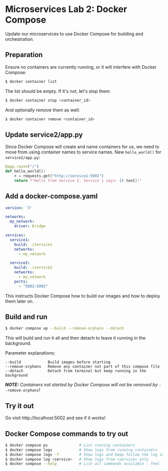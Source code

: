 # Microservices Lab 2: Docker Compose

Update our microservices to use Docker Compose for building and orchestration.

## Preparation

Ensure no containers are currently running, or it will interfere with Docker Compose:
```sh
$ docker container list
```
The list should be empty. If it's not, let's stop them:
```sh
$ docker container stop <container_id>
```
And optionally remove them as well:
```sh
$ docker container remove <container_id>
```

## Update service2/app.py

Since Docker Compose will create and name containers for us, we need to move from using container names to service names. New `hello_world()` for `service2/app.py`:

```py
@app.route("/")
def hello_world():
    r = requests.get("http://service1:5001")
    return f"Hello from Service 2. Service 1 says: {r.text}!"
```

## Add a docker-compose.yaml

```yaml
version: '3'

networks:
  my_network:
    driver: bridge

services:
  service1:
    build: ./service1
    networks:
      - my_network

  service2:
    build: ./service2
    networks:
      - my_network
    ports:
      - "5002:5002"
```

This instructs Docker Compose how to build our images and how to deploy them later on.

## Build and run 

```sh
$ docker compose up --build --remove-orphans --detach
```

This will build and run it all and then detach to leave it running in the background.

Parameter explanations:
```
--build            Build images before starting
--remove-orphans   Remove any container not part of this compose file
--detach           Detach from terminal but keep running in the background
```

***NOTE:*** *Containers not _started_ by Docker Compose will _not_ be removed by `--remove-orphans`!*

## Try it out

Go visit http://localhost:5002 and see if it works!

## Docker Compose commands to try out

```sh
$ docker compose ps              # List running containers
$ docker compose logs            # Show logs from running containers
$ docker compose logs -f         # Show logs and keep follow the log in realtime
$ docker compose log <service>   # Show logs from <service> only
$ docker compose --help          # List all commands available - feel free to try out some!
```
